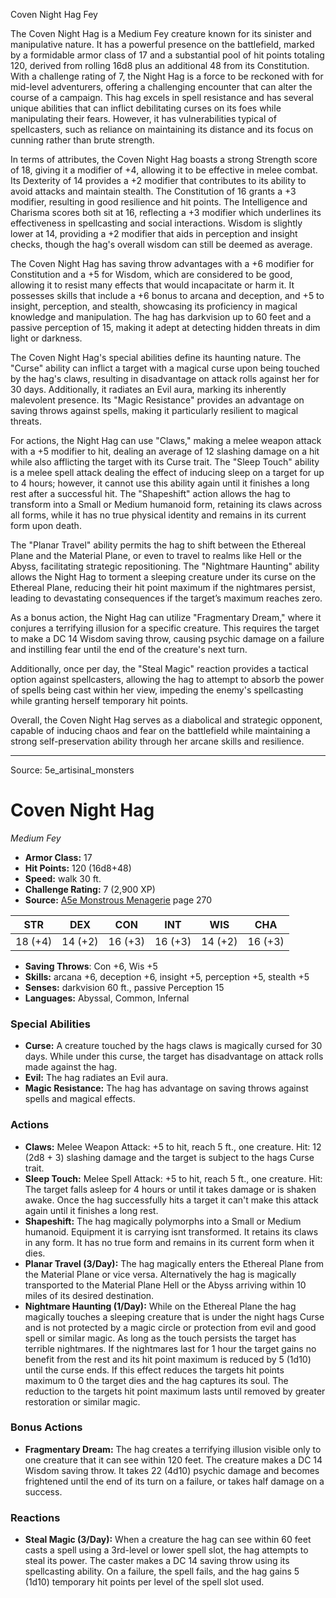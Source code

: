 <MonsterName/>Coven Night Hag</MonsterName>
<CreatureType/>Fey</CreatureType>

<summary>The Coven Night Hag is a Medium Fey creature known for its sinister and manipulative nature. It has a powerful presence on the battlefield, marked by a formidable armor class of 17 and a substantial pool of hit points totaling 120, derived from rolling 16d8 plus an additional 48 from its Constitution. With a challenge rating of 7, the Night Hag is a force to be reckoned with for mid-level adventurers, offering a challenging encounter that can alter the course of a campaign. This hag excels in spell resistance and has several unique abilities that can inflict debilitating curses on its foes while manipulating their fears. However, it has vulnerabilities typical of spellcasters, such as reliance on maintaining its distance and its focus on cunning rather than brute strength.</summary>

<detail>

In terms of attributes, the Coven Night Hag boasts a strong Strength score of 18, giving it a modifier of +4, allowing it to be effective in melee combat. Its Dexterity of 14 provides a +2 modifier that contributes to its ability to avoid attacks and maintain stealth. The Constitution of 16 grants a +3 modifier, resulting in good resilience and hit points. The Intelligence and Charisma scores both sit at 16, reflecting a +3 modifier which underlines its effectiveness in spellcasting and social interactions. Wisdom is slightly lower at 14, providing a +2 modifier that aids in perception and insight checks, though the hag's overall wisdom can still be deemed as average.

The Coven Night Hag has saving throw advantages with a +6 modifier for Constitution and a +5 for Wisdom, which are considered to be good, allowing it to resist many effects that would incapacitate or harm it. It possesses skills that include a +6 bonus to arcana and deception, and +5 to insight, perception, and stealth, showcasing its proficiency in magical knowledge and manipulation. The hag has darkvision up to 60 feet and a passive perception of 15, making it adept at detecting hidden threats in dim light or darkness.

The Coven Night Hag's special abilities define its haunting nature. The "Curse" ability can inflict a target with a magical curse upon being touched by the hag's claws, resulting in disadvantage on attack rolls against her for 30 days. Additionally, it radiates an Evil aura, marking its inherently malevolent presence. Its "Magic Resistance" provides an advantage on saving throws against spells, making it particularly resilient to magical threats.

For actions, the Night Hag can use "Claws," making a melee weapon attack with a +5 modifier to hit, dealing an average of 12 slashing damage on a hit while also afflicting the target with its Curse trait. The "Sleep Touch" ability is a melee spell attack dealing the effect of inducing sleep on a target for up to 4 hours; however, it cannot use this ability again until it finishes a long rest after a successful hit. The "Shapeshift" action allows the hag to transform into a Small or Medium humanoid form, retaining its claws across all forms, while it has no true physical identity and remains in its current form upon death. 

The "Planar Travel" ability permits the hag to shift between the Ethereal Plane and the Material Plane, or even to travel to realms like Hell or the Abyss, facilitating strategic repositioning. The "Nightmare Haunting" ability allows the Night Hag to torment a sleeping creature under its curse on the Ethereal Plane, reducing their hit point maximum if the nightmares persist, leading to devastating consequences if the target’s maximum reaches zero.

As a bonus action, the Night Hag can utilize "Fragmentary Dream," where it conjures a terrifying illusion for a specific creature. This requires the target to make a DC 14 Wisdom saving throw, causing psychic damage on a failure and instilling fear until the end of the creature's next turn. 

Additionally, once per day, the "Steal Magic" reaction provides a tactical option against spellcasters, allowing the hag to attempt to absorb the power of spells being cast within her view, impeding the enemy's spellcasting while granting herself temporary hit points.

Overall, the Coven Night Hag serves as a diabolical and strategic opponent, capable of inducing chaos and fear on the battlefield while maintaining a strong self-preservation ability through her arcane skills and resilience.</detail>



---

Source: 5e_artisinal_monsters

# Coven Night Hag

*Medium* *Fey*

- **Armor Class:** 17
- **Hit Points:** 120 (16d8+48)
- **Speed:** walk 30 ft.
- **Challenge Rating:** 7 (2,900 XP)
- **Source:** [A5e Monstrous Menagerie](https://enpublishingrpg.com/products/level-up-monstrous-menagerie-a5e) page 270

| STR | DEX | CON | INT | WIS | CHA |
| --- | --- | --- | --- | --- | --- |
| 18 (+4) | 14 (+2) | 16 (+3) | 16 (+3) | 14 (+2) | 16 (+3) |

- **Saving Throws**: Con +6, Wis +5
- **Skills:** arcana +6, deception +6, insight +5, perception +5, stealth +5
- **Senses:** darkvision 60 ft., passive Perception 15
- **Languages:** Abyssal, Common, Infernal

### Special Abilities

- **Curse:** A creature touched by the hags claws is magically cursed for 30 days. While under this curse, the target has disadvantage on attack rolls made against the hag.
- **Evil:** The hag radiates an Evil aura.
- **Magic Resistance:** The hag has advantage on saving throws against spells and magical effects.

### Actions

- **Claws:** Melee Weapon Attack: +5 to hit, reach 5 ft., one creature. Hit: 12 (2d8 + 3) slashing damage  and the target is subject to the hags Curse trait.
- **Sleep Touch:** Melee Spell Attack: +5 to hit, reach 5 ft., one creature. Hit: The target falls asleep for 4 hours or until it takes damage or is shaken awake. Once the hag successfully hits a target  it can't make this attack again until it finishes a long rest.
- **Shapeshift:** The hag magically polymorphs into a Small or Medium humanoid. Equipment it is carrying isnt transformed. It retains its claws in any form. It has no true form and remains in its current form when it dies.
- **Planar Travel (3/Day):** The hag magically enters the Ethereal Plane from the Material Plane  or vice versa. Alternatively  the hag is magically transported to the Material Plane  Hell  or the Abyss  arriving within 10 miles of its desired destination.
- **Nightmare Haunting (1/Day):** While on the Ethereal Plane  the hag magically touches a sleeping creature that is under the night hags Curse and is not protected by a magic circle or protection from evil and good spell or similar magic. As long as the touch persists  the target has terrible nightmares. If the nightmares last for 1 hour  the target gains no benefit from the rest  and its hit point maximum is reduced by 5 (1d10) until the curse ends. If this effect reduces the targets hit points maximum to 0  the target dies and the hag captures its soul. The reduction to the targets hit point maximum lasts until removed by greater restoration or similar magic.

### Bonus Actions

- **Fragmentary Dream:** The hag creates a terrifying illusion visible only to one creature that it can see within 120 feet. The creature makes a DC 14 Wisdom saving throw. It takes 22 (4d10) psychic damage and becomes frightened until the end of its turn on a failure, or takes half damage on a success.

### Reactions

- **Steal Magic (3/Day):** When a creature the hag can see within 60 feet casts a spell using a 3rd-level or lower spell slot, the hag attempts to steal its power. The caster makes a DC 14 saving throw using its spellcasting ability. On a failure, the spell fails, and the hag gains 5 (1d10) temporary hit points per level of the spell slot used.




